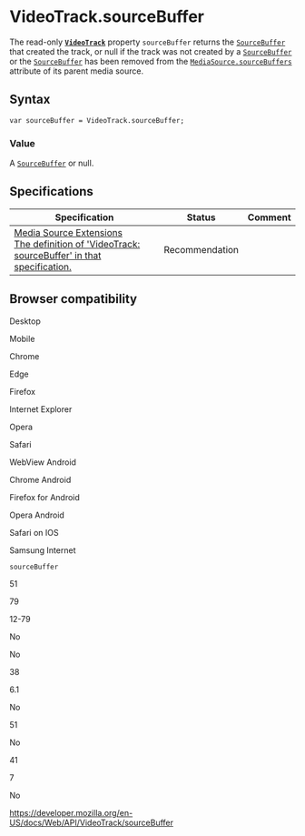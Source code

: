 VideoTrack.sourceBuffer
=======================

The read-only **[`VideoTrack`](../videotrack)** property `sourceBuffer` returns the [`SourceBuffer`](../sourcebuffer) that created the track, or null if the track was not created by a [`SourceBuffer`](../sourcebuffer) or the [`SourceBuffer`](../sourcebuffer) has been removed from the [`MediaSource.sourceBuffers`](../mediasource/sourcebuffers) attribute of its parent media source.

Syntax
------

    var sourceBuffer = VideoTrack.sourceBuffer;

### Value

A [`SourceBuffer`](../sourcebuffer) or null.

Specifications
--------------

<table><thead><tr class="header"><th>Specification</th><th>Status</th><th>Comment</th></tr></thead><tbody><tr class="odd"><td><a href="https://w3c.github.io/media-source/#dom-videotrack-sourcebuffer">Media Source Extensions<br />
<span class="small">The definition of 'VideoTrack: sourceBuffer' in that specification.</span></a></td><td><span class="spec-rec">Recommendation</span></td><td></td></tr></tbody></table>

Browser compatibility
---------------------

Desktop

Mobile

Chrome

Edge

Firefox

Internet Explorer

Opera

Safari

WebView Android

Chrome Android

Firefox for Android

Opera Android

Safari on IOS

Samsung Internet

`sourceBuffer`

51

79

12-79

No

No

38

6.1

No

51

No

41

7

No

<a href="https://developer.mozilla.org/en-US/docs/Web/API/VideoTrack/sourceBuffer" class="_attribution-link">https://developer.mozilla.org/en-US/docs/Web/API/VideoTrack/sourceBuffer</a>
